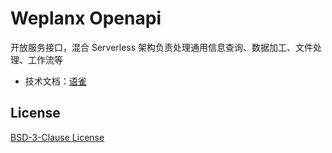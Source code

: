 # Weplanx Openapi

开放服务接口，混合 Serverless 架构负责处理通用信息查询、数据加工、文件处理、工作流等

- 技术文档：[语雀](https://www.yuque.com/kainonly/weplanx/openapi)

## License

[BSD-3-Clause License](https://github.com/weplanx/openapi/blob/main/LICENSE)